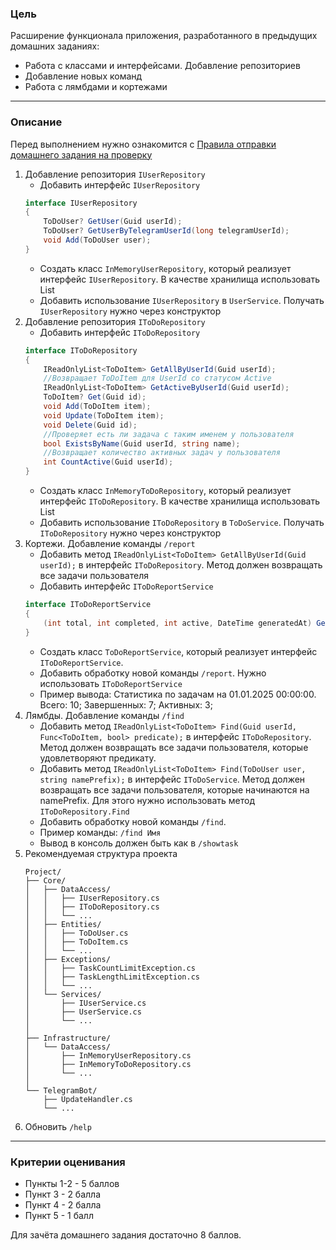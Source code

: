 ### Цель
    
Расширение функционала приложения, разработанного в предыдущих домашних заданиях:

- Работа с классами и интерфейсами. Добавление репозиториев
- Добавление новых команд
- Работа с лямбдами и кортежами

---

### Описание

Перед выполнением нужно ознакомится с [Правила отправки домашнего задания на проверку](https://github.com/OTUS-NET/C-Sharp-Basic/blob/main/Homeworks/README.md)

1. Добавление репозитория `IUserRepository`
    - Добавить интерфейс `IUserRepository`
    ```csharp
    interface IUserRepository
    {
        ToDoUser? GetUser(Guid userId);
        ToDoUser? GetUserByTelegramUserId(long telegramUserId);
        void Add(ToDoUser user);
    }
    ```
    - Создать класс `InMemoryUserRepository`, который реализует интерфейс `IUserRepository`. В качестве хранилища использовать List
    - Добавить использование `IUserRepository` в `UserService`. Получать `IUserRepository` нужно через конструктор
2. Добавление репозитория `IToDoRepository`
    - Добавить интерфейс `IToDoRepository`
    ```csharp
    interface IToDoRepository
    {
        IReadOnlyList<ToDoItem> GetAllByUserId(Guid userId);
        //Возвращает ToDoItem для UserId со статусом Active
        IReadOnlyList<ToDoItem> GetActiveByUserId(Guid userId);
        ToDoItem? Get(Guid id);
        void Add(ToDoItem item);
        void Update(ToDoItem item);
        void Delete(Guid id);
        //Проверяет есть ли задача с таким именем у пользователя
        bool ExistsByName(Guid userId, string name);
        //Возвращает количество активных задач у пользователя
        int CountActive(Guid userId); 
    }
    ```
    - Создать класс `InMemoryToDoRepository`, который реализует интерфейс `IToDoRepository`. В качестве хранилища использовать List
    - Добавить использование `IToDoRepository` в `ToDoService`. Получать `IToDoRepository` нужно через конструктор
3. Кортежи. Добавление команды `/report`
    - Добавить метод `IReadOnlyList<ToDoItem> GetAllByUserId(Guid userId);` в интерфейс `IToDoRepository`. Метод должен возвращать все задачи пользователя
    - Добавить интерфейс `IToDoReportService`
    ```csharp
    interface IToDoReportService
    {
        (int total, int completed, int active, DateTime generatedAt) GetUserStats(Guid userId);
    }
    ```
    - Создать класс `ToDoReportService`, который реализует интерфейс `IToDoReportService`.
    - Добавить обработку новой команды `/report`. Нужно использовать `IToDoReportService`
    - Пример вывода: Статистика по задачам на 01.01.2025 00:00:00. Всего: 10; Завершенных: 7; Активных: 3;
4. Лямбды. Добавление команды `/find`
    - Добавить метод `IReadOnlyList<ToDoItem> Find(Guid userId, Func<ToDoItem, bool> predicate);` в интерфейс `IToDoRepository`. Метод должен возвращать все задачи пользователя, которые удовлетворяют предикату.
    - Добавить метод `IReadOnlyList<ToDoItem> Find(ToDoUser user, string namePrefix);` в интерфейс `IToDoService`. Метод должен возвращать все задачи пользователя, которые начинаются на namePrefix. Для этого нужно использовать метод `IToDoRepository.Find`
    - Добавить обработку новой команды `/find`.
    - Пример команды: `/find Имя`
    - Вывод в консоль должен быть как в `/showtask`
5. Рекомендуемая структура проекта
    ```
    Project/
    ├── Core/
    │   ├── DataAccess/
    │   │   ├── IUserRepository.cs
    │   │   ├── IToDoRepository.cs
    │   │   └── ...
    │   ├── Entities/
    │   │   ├── ToDoUser.cs
    │   │   ├── ToDoItem.cs
    │   │   └── ...
    │   ├── Exceptions/
    │   │   ├── TaskCountLimitException.cs
    │   │   ├── TaskLengthLimitException.cs
    │   │   └── ...
    │   └── Services/
    │       ├── IUserService.cs
    │       ├── UserService.cs
    │       └── ...
    │
    ├── Infrastructure/
    │   └── DataAccess/
    │       ├── InMemoryUserRepository.cs
    │       ├── InMemoryToDoRepository.cs
    │       └── ...
    │
    └── TelegramBot/
        ├── UpdateHandler.cs
        └── ...
    ```
6. Обновить `/help`
---

### Критерии оценивания

- Пункты 1-2 - 5 баллов
- Пункт 3 - 2 балла
- Пункт 4 - 2 балла
- Пункт 5 - 1 балл

Для зачёта домашнего задания достаточно 8 баллов.
